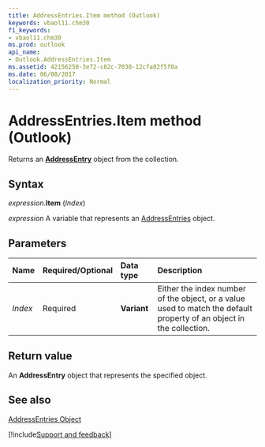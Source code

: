 ```yaml
---
title: AddressEntries.Item method (Outlook)
keywords: vbaol11.chm30
f1_keywords:
- vbaol11.chm30
ms.prod: outlook
api_name:
- Outlook.AddressEntries.Item
ms.assetid: 42156250-3e72-c82c-7038-12cfa02f5f0a
ms.date: 06/08/2017
localization_priority: Normal
---
```



# AddressEntries.Item method (Outlook)

Returns an  **[AddressEntry](Outlook.AddressEntry.md)** object from the collection.


## Syntax

_expression_.**Item** (_Index_)

_expression_ A variable that represents an [AddressEntries](Outlook.AddressEntries.md) object.


## Parameters



|Name|Required/Optional|Data type|Description|
|:-----|:-----|:-----|:-----|
| _Index_|Required| **Variant**|Either the index number of the object, or a value used to match the default property of an object in the collection.|

## Return value

An  **AddressEntry** object that represents the specified object.


## See also


[AddressEntries Object](Outlook.AddressEntries.md)

[!include[Support and feedback](~/includes/feedback-boilerplate.md)]